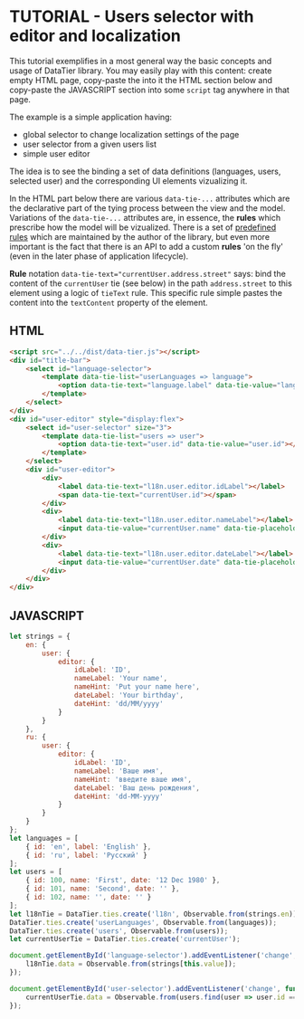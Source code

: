 ﻿# TUTORIAL - Users selector with editor and localization

This tutorial exemplifies in a most general way the basic concepts and usage of DataTier library. You may easily play with this content: create empty HTML page, copy-paste the into it the HTML section below and copy-paste the JAVASCRIPT section into some `script` tag anywhere in that page.

The example is a simple application having:
- global selector to change localization settings of the page
- user selector from a given users list
- simple user editor

The idea is to see the binding a set of data definitions (languages, users, selected user) and the corresponding UI elements vizualizing it.

In the HTML part below there are various `data-tie-...` attributes which are the declarative part of the tying process between the view and the model.
Variations of the `data-tie-...` attributes are, in essence, the __rules__ which prescribe how the model will be vizualized.
There is a set of [predefined rules](rules-reference.md) which are maintained by the author of the library, but even more important is the fact that there is an API to add a custom __rules__ 'on the fly' (even in the later phase of application lifecycle).

__Rule__ notation `data-tie-text="currentUser.address.street"` says: bind the content of the `currentUser` tie (see below) in the path `address.street` to this element using a logic of `tieText` rule. This specific rule simple pastes the content into the `textContent` property of the element.

## HTML
```html
<script src="../../dist/data-tier.js"></script>
<div id="title-bar">
    <select id="language-selector">
        <template data-tie-list="userLanguages => language">
            <option data-tie-text="language.label" data-tie-value="language.id"></option>
        </template>
    </select>
</div>
<div id="user-editor" style="display:flex">
    <select id="user-selector" size="3">
        <template data-tie-list="users => user">
            <option data-tie-text="user.id" data-tie-value="user.id"></option>
        </template>
    </select>
    <div id="user-editor">
        <div>
            <label data-tie-text="l18n.user.editor.idLabel"></label>
            <span data-tie-text="currentUser.id"></span>
        </div>
        <div>
            <label data-tie-text="l18n.user.editor.nameLabel"></label>
            <input data-tie-value="currentUser.name" data-tie-placeholder="l18n.user.editor.nameHint" />
        </div>
        <div>
            <label data-tie-text="l18n.user.editor.dateLabel"></label>
            <input data-tie-value="currentUser.date" data-tie-placeholder="l18n.user.editor.dateHint" />
        </div>
    </div>
</div>
```

## JAVASCRIPT
```javascript
let strings = {
    en: {
        user: {
            editor: {
                idLabel: 'ID',
                nameLabel: 'Your name',
                nameHint: 'Put your name here',
                dateLabel: 'Your birthday',
                dateHint: 'dd/MM/yyyy'
            }
        }
    },
    ru: {
        user: {
            editor: {
                idLabel: 'ID',
                nameLabel: 'Ваше имя',
                nameHint: 'введите ваше имя',
                dateLabel: 'Ваш день рождения',
                dateHint: 'dd-MM-yyyy'
            }
        }
    }
};
let languages = [
    { id: 'en', label: 'English' },
    { id: 'ru', label: 'Русский' }
];
let users = [
    { id: 100, name: 'First', date: '12 Dec 1980' },
    { id: 101, name: 'Second', date: '' },
    { id: 102, name: '', date: '' }
];
let l18nTie = DataTier.ties.create('l18n', Observable.from(strings.en));
DataTier.ties.create('userLanguages', Observable.from(languages));
DataTier.ties.create('users', Observable.from(users));
let currentUserTie = DataTier.ties.create('currentUser');

document.getElementById('language-selector').addEventListener('change', function () {
    l18nTie.data = Observable.from(strings[this.value]);
});

document.getElementById('user-selector').addEventListener('change', function () {
    currentUserTie.data = Observable.from(users.find(user => user.id === parseInt(this.value)));
});
```